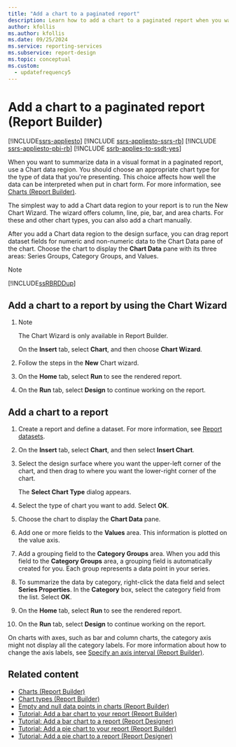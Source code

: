 ```yaml
---
title: "Add a chart to a paginated report"
description: Learn how to add a chart to a paginated report when you want to summarize data in a visual format in Report Builder.
author: kfollis
ms.author: kfollis
ms.date: 09/25/2024
ms.service: reporting-services
ms.subservice: report-design
ms.topic: conceptual
ms.custom:
  - updatefrequency5
---
```

# Add a chart to a paginated report (Report Builder)

[!INCLUDE[ssrs-appliesto](../../includes/ssrs-appliesto.md)] [!INCLUDE [ssrs-appliesto-ssrs-rb](../../includes/ssrs-appliesto-ssrs-rb.md)] [!INCLUDE [ssrs-appliesto-pbi-rb](../../includes/ssrs-appliesto-pbi-rb.md)] [!INCLUDE [ssrb-applies-to-ssdt-yes](../../includes/ssrb-applies-to-ssdt-yes.md)]

When you want to summarize data in a visual format in a paginated report, use a Chart data region. You should choose an appropriate chart type for the type of data that you're presenting. This choice affects how well the data can be interpreted when put in chart form. For more information, see [Charts &#40;Report Builder&#41;](../../reporting-services/report-design/charts-report-builder-and-ssrs.md).  
  
 The simplest way to add a Chart data region to your report is to run the New Chart Wizard. The wizard offers column, line, pie, bar, and area charts. For these and other chart types, you can also add a chart manually.  
  
 After you add a Chart data region to the design surface, you can drag report dataset fields for numeric and non-numeric data to the Chart Data pane of the chart. Choose the chart to display the **Chart Data** pane with its three areas: Series Groups, Category Groups, and Values.  
  
> [!NOTE]  
>  [!INCLUDE[ssRBRDDup](../../includes/ssrbrddup-md.md)]  
  
## Add a chart to a report by using the Chart Wizard  
  
1.  > [!NOTE]  
    >  The Chart Wizard is only available in Report Builder.  
  
     On the **Insert** tab, select **Chart**, and then choose **Chart Wizard**.  
  
1.  Follow the steps in the **New** Chart wizard.  
  
1.  On the **Home** tab, select **Run** to see the rendered report.  
  
1.  On the **Run** tab, select **Design** to continue working on the report.  
  
## Add a chart to a report  
  
1.  Create a report and define a dataset. For more information, see [Report datasets](../report-data/report-datasets-ssrs.md).  
  
1.  On the **Insert** tab, select **Chart**, and then select **Insert Chart**.  
  
1.  Select the design surface where you want the upper-left corner of the chart, and then drag to where you want the lower-right corner of the chart.  
  
     The **Select Chart Type** dialog appears.  
  
1.  Select the type of chart you want to add. Select **OK**.
  
1.  Choose the chart to display the **Chart Data** pane.  
  
1.  Add one or more fields to the **Values** area. This information is plotted on the value axis.  
  
1.  Add a grouping field to the **Category Groups** area. When you add this field to the **Category Groups** area, a grouping field is automatically created for you. Each group represents a data point in your series.  
  
1.  To summarize the data by category, right-click the data field and select **Series Properties**. In the **Category** box, select the category field from the list. Select **OK**.
  
1. On the **Home** tab, select **Run** to see the rendered report.  
  
1. On the **Run** tab, select **Design** to continue working on the report.  
  
 On charts with axes, such as bar and column charts, the category axis might not display all the category labels. For more information about how to change the axis labels, see [Specify an axis interval &#40;Report Builder&#41;](specify-an-axis-interval-report-builder-and-ssrs.md).  
  
## Related content

- [Charts &#40;Report Builder&#41;](../../reporting-services/report-design/charts-report-builder-and-ssrs.md)
- [Chart types &#40;Report Builder&#41;](../../reporting-services/report-design/chart-types-report-builder-and-ssrs.md)
- [Empty and null data points in charts &#40;Report Builder&#41;](../../reporting-services/report-design/empty-and-null-data-points-in-charts-report-builder-and-ssrs.md)
- [Tutorial: Add a bar chart to your report (Report Builder)](../tutorial-add-a-bar-chart-to-your-report-report-builder.md)
- [Tutorial: Add a bar chart to a report (Report Designer)](/previous-versions/sql/sql-server-2008-r2/cc281302(v=sql.105))
- [Tutorial: Add a pie chart to your report (Report Builder)](../tutorial-add-a-pie-chart-to-your-report-report-builder.md)
- [Tutorial: Add a pie chart to a report (Report Designer)](/previous-versions/sql/sql-server-2008-r2/cc281304(v=sql.105))
